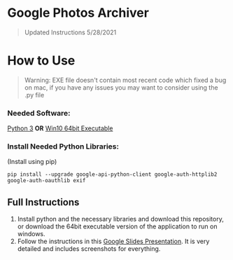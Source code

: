 # Google Photos Archiver

> Updated Instructions 5/28/2021

# How to Use
> Warning: EXE file doesn't contain most recent code which fixed a bug on mac, if you have any issues you may want to consider using the .py file
### Needed Software:
[Python 3](https://www.python.org/downloads/ "Python 3")
**OR**
[Win10 64bit Executable](https://github.com/NicholasDawson/GooglePhotosArchiver/raw/master/google_photos_archiver.exe)

### Install Needed Python Libraries:
(Install using pip)

`pip install --upgrade google-api-python-client google-auth-httplib2 google-auth-oauthlib exif`

## Full Instructions
1. Install python and the necessary libraries and download this repository, or download the 64bit executable version of the application to run on windows.
2. Follow the instructions in this [Google Slides Presentation](https://docs.google.com/presentation/d/1nrNmM6iUSPXU5C9DjxG9gyaAAFKYXuMMeQVxqBYyRMM/edit?usp=sharing "Link"). It is very detailed and includes screenshots for everything.
